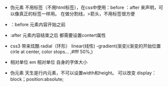 - 伪元素
不用标签（不用html标签），在css中使用：before ：after 来声明，可以像真正的标签一样用。
在做分割线，>箭头，不用标签很方便
- ：before
元素内容开始之前
- :after
元素内容结束之后
都需要设置contert属性

- css3 带来炫酷
radial（环形） linear(线性) -gradient(渐变)(渐变的开始位置 cirle at center, color stops... ,#fff 50%,)
- 相对单位 
em 相对单位 自身的字体大小
- 伪元素 天生是行内元素，不可以设置width和height。
可以改变  display：block；position:absolute;